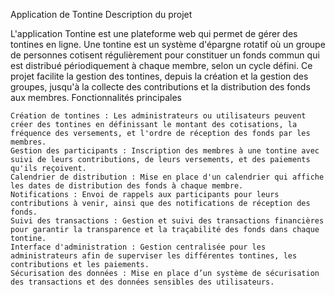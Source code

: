 Application de Tontine
Description du projet

L'application Tontine est une plateforme web qui permet de gérer des tontines en ligne. Une tontine est un système d'épargne rotatif où un groupe de personnes cotisent régulièrement pour constituer un fonds commun qui est distribué périodiquement à chaque membre, selon un cycle défini. Ce projet facilite la gestion des tontines, depuis la création et la gestion des groupes, jusqu'à la collecte des contributions et la distribution des fonds aux membres.
Fonctionnalités principales

    Création de tontines : Les administrateurs ou utilisateurs peuvent créer des tontines en définissant le montant des cotisations, la fréquence des versements, et l'ordre de réception des fonds par les membres.
    Gestion des participants : Inscription des membres à une tontine avec suivi de leurs contributions, de leurs versements, et des paiements qu'ils reçoivent.
    Calendrier de distribution : Mise en place d'un calendrier qui affiche les dates de distribution des fonds à chaque membre.
    Notifications : Envoi de rappels aux participants pour leurs contributions à venir, ainsi que des notifications de réception des fonds.
    Suivi des transactions : Gestion et suivi des transactions financières pour garantir la transparence et la traçabilité des fonds dans chaque tontine.
    Interface d'administration : Gestion centralisée pour les administrateurs afin de superviser les différentes tontines, les contributions et les paiements.
    Sécurisation des données : Mise en place d’un système de sécurisation des transactions et des données sensibles des utilisateurs.
